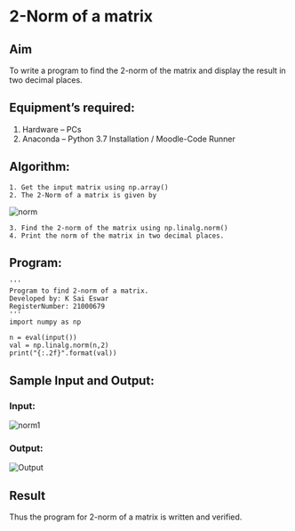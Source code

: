 # 2-Norm of a matrix
## Aim
To write a program to find the 2-norm of the matrix and display the result in two decimal places.
## Equipment’s required:
1.	Hardware – PCs
2.	Anaconda – Python 3.7 Installation / Moodle-Code Runner
## Algorithm:
	1. Get the input matrix using np.array()
	2. The 2-Norm of a matrix is given by 
![norm](./normeqn1.jpg)
    
    3. Find the 2-norm of the matrix using np.linalg.norm()
	4. Print the norm of the matrix in two decimal places.
## Program:
```
'''
Program to find 2-norm of a matrix.
Developed by: K Sai Eswar
RegisterNumber: 21000679
'''
import numpy as np

n = eval(input())
val = np.linalg.norm(n,2)
print("{:.2f}".format(val))
```
## Sample Input and Output:

### Input:
![norm1](./input.jpg)
### Output:
![Output](./output.png])

## Result
Thus the program for 2-norm of a matrix is written and verified.
